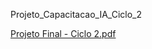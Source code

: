 Projeto_Capacitacao_IA_Ciclo_2

[Projeto Final - Ciclo 2.pdf](https://github.com/user-attachments/files/15694054/Projeto.Final.-.Ciclo.2.pdf)
